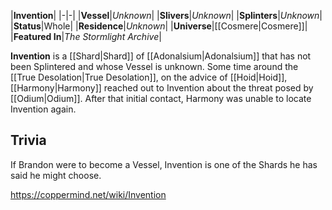|**Invention**|
|-|-|
|**Vessel**|*Unknown*|
|**Slivers**|*Unknown*|
|**Splinters**|*Unknown*|
|**Status**|Whole|
|**Residence**|*Unknown*|
|**Universe**|[[Cosmere\|Cosmere]]|
|**Featured In**|*The Stormlight Archive*|

**Invention** is a [[Shard\|Shard]] of [[Adonalsium\|Adonalsium]] that has not been Splintered and whose Vessel is unknown.
Some time around the [[True Desolation\|True Desolation]], on the advice of [[Hoid\|Hoid]], [[Harmony\|Harmony]] reached out to Invention about the threat posed by [[Odium\|Odium]]. After that initial contact, Harmony was unable to locate Invention again.

## Trivia
If Brandon were to become a Vessel, Invention is one of the Shards he has said he might choose.


https://coppermind.net/wiki/Invention
